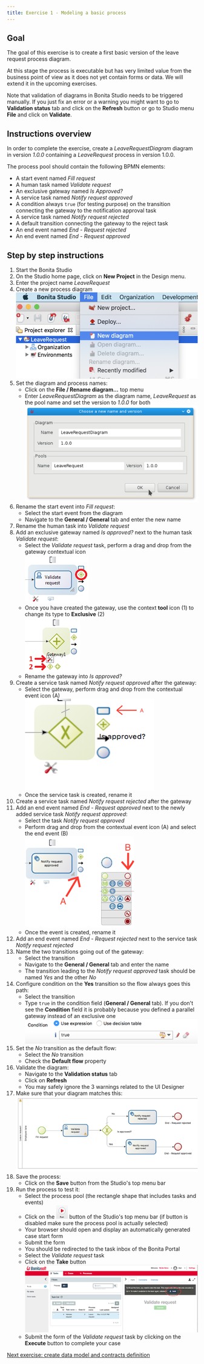 ```yaml
---
title: Exercise 1 - Modeling a basic process
---
```


## Goal

The goal of this exercise is to create a first basic version of the leave request process diagram.

At this stage the process is executable but has very limited value from the business point of view as it does not yet contain forms or data.
We will extend it in the upcoming exercises.

Note that validation of diagrams in Bonita Studio needs to be triggered manually. If you just fix an error or a warning you might want to go to **Validation status** tab and click on the **Refresh** button or go to Studio menu **File** and click on **Validate**.

## Instructions overview

In order to complete the exercise, create a *LeaveRequestDiagram* diagram in version *1.0.0* containing a *LeaveRequest* process in version 1.0.0.

The process pool should contain the following BPMN elements:
* A start event named *Fill request*
* A human task named *Validate request*
* An exclusive gateway named *Is Approved?*
* A service task named *Notify request approved*
* A condition always `true` (for testing purpose) on the transition connecting the gateway to the notification approval task
* A service task named *Notify request rejected*
* A default transition connecting the gateway to the reject task
* An end event named *End - Request rejected*
* An end event named *End - Request approved*

## Step by step instructions
1. Start the Bonita Studio
1. On the Studio home page, click on **New Project** in the Design menu.
1. Enter the project name *LeaveRequest*
1. Create a new process diagram
       ![New diagram](images/ex01/ex1_10.png)
1. Set the diagram and process names:
   - Click on the **File / Rename diagram...** top menu
   - Enter *LeaveRequestDiagram* as the diagram name, *LeaveRequest* as the pool name and set the version to *1.0.0* for both  
   ![Diagram and pool name and version edit window](images/ex01/ex1_01.png)
1. Rename the start event into *Fill request*:
   - Select the start event from the diagram
   - Navigate to the **General / General** tab and enter the new name
1. Rename the human task into *Validate request*
1. Add an exclusive gateway named *Is approved?* next to the human task *Validate request*:
   - Select the *Validate request* task, perform a drag and drop from the gateway contextual icon  
   ![Creation of gateway following a task](images/ex01/ex1_02.png)
   - Once you have created the gateway, use the context **tool** icon (1) to change its type to **Exclusive** (2)  
   ![Modification of gateway type](images/ex01/ex1_03.png)
   - Rename the gateway into *Is approved?*
1. Create a service task named *Notify request approved* after the gateway:
   - Select the gateway, perform drag and drop from the contextual event icon (A)  
   ![Creation of service task following a gateway](images/ex01/ex1_04.png)
   - Once the service task is created, rename it
1. Create a service task named *Notify request rejected* after the gateway
1. Add an end event named *End - Request approved* next to the newly added service task *Notify request approved*:
   - Select the task *Notify request approved*
   - Perform drag and drop from the contextual event icon (A) and select the end event (B)  
   ![Creation of end event](images/ex01/ex1_05.png)
   - Once the event is created, rename it
1. Add an end event named *End - Request rejected* next to the service task *Notify request rejected*
1. Name the two transitions going out of the gateway:
   - Select the transition
   - Navigate to the **General / General** tab and enter the name
   - The transition leading to the *Notify request approved* task should be named *Yes* and the other *No*
1. Configure condition on the **Yes** transition so the flow always goes this path:
   - Select the transition
   - Type `true` in the condition field (**General / General** tab). If you don't see the **Condition** field it is probably because you defined a parallel gateway instead of an exclusive one  
   ![Define condition on transition](images/ex01/ex1_06.png)
1. Set the *No* transition as the default flow:
   - Select the *No* transition
   - Check the **Default flow** property
1. Validate the diagram:
   - Navigate to the **Validation status** tab
   - Click on **Refresh**
   - You may safely ignore the 3 warnings related to the UI Designer
1. Make sure that your diagram matches this:  
   ![Diagram](images/ex01/ex1_07.png)
1. Save the process:
   - Click on the **Save** button from the Studio's top menu bar
1. Run the process to test it:
   - Select the process pool (the rectangle shape that includes tasks and events)
   - Click on the ![Run button](images/ex01/ex1_08.png) button of the Studio's top menu bar (if button is disabled make sure the process pool is actually selected)
   - Your browser should open and display an automatically generated case start form
   - Submit the form
   - You should be redirected to the task inbox of the Bonita Portal
   - Select the *Validate request* task
   - Click on the **Take** button  
   ![Claim a task](images/ex01/ex1_09.png)
   - Submit the form of the *Validate request* task by clicking on the **Execute** button to complete your case

[Next exercise: create data model and contracts definition](02-data-contract.md)
